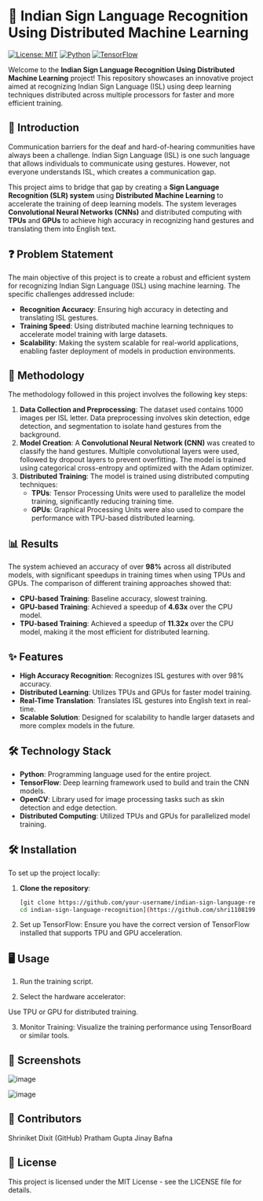 # 🤟 Indian Sign Language Recognition Using Distributed Machine Learning

[![License: MIT](https://img.shields.io/badge/License-MIT-blue.svg)](https://opensource.org/licenses/MIT)
[![Python](https://img.shields.io/badge/Python-3.x-brightgreen.svg)](https://www.python.org/)
[![TensorFlow](https://img.shields.io/badge/Framework-TensorFlow-orange.svg)](https://www.tensorflow.org/)

Welcome to the **Indian Sign Language Recognition Using Distributed Machine Learning** project! This repository showcases an innovative project aimed at recognizing Indian Sign Language (ISL) using deep learning techniques distributed across multiple processors for faster and more efficient training.

## 🚀 Introduction

Communication barriers for the deaf and hard-of-hearing communities have always been a challenge. Indian Sign Language (ISL) is one such language that allows individuals to communicate using gestures. However, not everyone understands ISL, which creates a communication gap.

This project aims to bridge that gap by creating a **Sign Language Recognition (SLR) system** using **Distributed Machine Learning** to accelerate the training of deep learning models. The system leverages **Convolutional Neural Networks (CNNs)** and distributed computing with **TPUs** and **GPUs** to achieve high accuracy in recognizing hand gestures and translating them into English text.

## ❓ Problem Statement

The main objective of this project is to create a robust and efficient system for recognizing Indian Sign Language (ISL) using machine learning. The specific challenges addressed include:
- **Recognition Accuracy**: Ensuring high accuracy in detecting and translating ISL gestures.
- **Training Speed**: Using distributed machine learning techniques to accelerate model training with large datasets.
- **Scalability**: Making the system scalable for real-world applications, enabling faster deployment of models in production environments.

## 🔬 Methodology

The methodology followed in this project involves the following key steps:

1. **Data Collection and Preprocessing**: The dataset used contains 1000 images per ISL letter. Data preprocessing involves skin detection, edge detection, and segmentation to isolate hand gestures from the background.
2. **Model Creation**: A **Convolutional Neural Network (CNN)** was created to classify the hand gestures. Multiple convolutional layers were used, followed by dropout layers to prevent overfitting. The model is trained using categorical cross-entropy and optimized with the Adam optimizer.
3. **Distributed Training**: The model is trained using distributed computing techniques:
   - **TPUs**: Tensor Processing Units were used to parallelize the model training, significantly reducing training time.
   - **GPUs**: Graphical Processing Units were also used to compare the performance with TPU-based distributed learning.

## 📊 Results

The system achieved an accuracy of over **98%** across all distributed models, with significant speedups in training times when using TPUs and GPUs. The comparison of different training approaches showed that:
- **CPU-based Training**: Baseline accuracy, slowest training.
- **GPU-based Training**: Achieved a speedup of **4.63x** over the CPU model.
- **TPU-based Training**: Achieved a speedup of **11.32x** over the CPU model, making it the most efficient for distributed learning.

## ✨ Features

- **High Accuracy Recognition**: Recognizes ISL gestures with over 98% accuracy.
- **Distributed Learning**: Utilizes TPUs and GPUs for faster model training.
- **Real-Time Translation**: Translates ISL gestures into English text in real-time.
- **Scalable Solution**: Designed for scalability to handle larger datasets and more complex models in the future.

## 🛠️ Technology Stack

- **Python**: Programming language used for the entire project.
- **TensorFlow**: Deep learning framework used to build and train the CNN models.
- **OpenCV**: Library used for image processing tasks such as skin detection and edge detection.
- **Distributed Computing**: Utilized TPUs and GPUs for parallelized model training.

## 🛠️ Installation

To set up the project locally:

1. **Clone the repository**:
   ```bash
   [git clone https://github.com/your-username/indian-sign-language-recognition.git
   cd indian-sign-language-recognition](https://github.com/shri11081999/Indian-Sign-Language-Recognition-Using-Distributed-Machine-Learning.git)

2. Set up TensorFlow:
Ensure you have the correct version of TensorFlow installed that supports TPU and GPU acceleration.

## 🖥️ Usage

1. Run the training script.

2. Select the hardware accelerator:

Use TPU or GPU for distributed training.

3. Monitor Training: Visualize the training performance using TensorBoard or similar tools.

## 📸 Screenshots

![image](https://github.com/user-attachments/assets/0176122c-edf3-48db-a80e-9a55565b8e4a)

![image](https://github.com/user-attachments/assets/0826a537-3e44-43c0-b770-20c9ec6a61ef)

## 👥 Contributors
Shriniket Dixit (GitHub)
Pratham Gupta
Jinay Bafna

## 📜 License
This project is licensed under the MIT License - see the LICENSE file for details.
